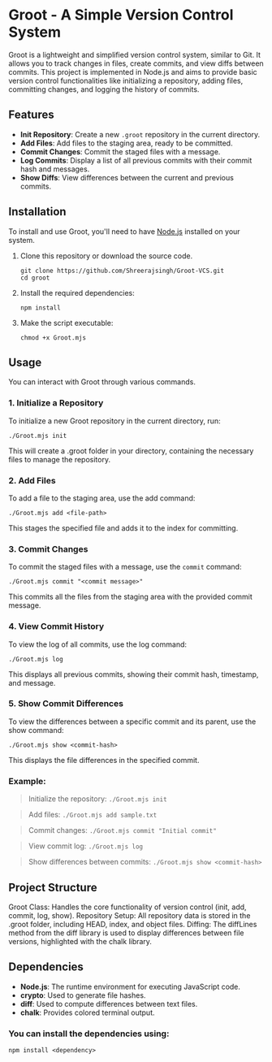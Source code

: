 # Groot - A Simple Version Control System

Groot is a lightweight and simplified version control system, similar to Git. It allows you to track changes in files, create commits, and view diffs between commits. This project is implemented in Node.js and aims to provide basic version control functionalities like initializing a repository, adding files, committing changes, and logging the history of commits.

## Features

- **Init Repository**: Create a new `.groot` repository in the current directory.
- **Add Files**: Add files to the staging area, ready to be committed.
- **Commit Changes**: Commit the staged files with a message.
- **Log Commits**: Display a list of all previous commits with their commit hash and messages.
- **Show Diffs**: View differences between the current and previous commits.

## Installation

To install and use Groot, you'll need to have [Node.js](https://nodejs.org/en/) installed on your system.

1. Clone this repository or download the source code.

    ```
    git clone https://github.com/Shreerajsingh/Groot-VCS.git
    cd groot
    ```

2. Install the required dependencies:

    ```
    npm install
    ```

3. Make the script executable:

    ```
    chmod +x Groot.mjs
    ```

## Usage

You can interact with Groot through various commands.

### 1. Initialize a Repository
   To initialize a new Groot repository in the current directory, run:
    
    ./Groot.mjs init
    
   This will create a .groot folder in your directory, containing the necessary files to manage the repository.

### 2. Add Files

   To add a file to the staging area, use the add command:
    
    ./Groot.mjs add <file-path>
  
   This stages the specified file and adds it to the index for committing.

### 3. Commit Changes

   To commit the staged files with a message, use the `commit` command:
    
    ./Groot.mjs commit "<commit message>"
    
   This commits all the files from the staging area with the provided commit message.

### 4. View Commit History

   To view the log of all commits, use the log command:
    
    ./Groot.mjs log
    
   This displays all previous commits, showing their commit hash, timestamp, and message.

### 5. Show Commit Differences

   To view the differences between a specific commit and its parent, use the show command:
    
    ./Groot.mjs show <commit-hash>
    
   This displays the file differences in the specified commit.


### Example:
   >Initialize the repository:
        ```./Groot.mjs init```        

   >Add files:
        ```./Groot.mjs add sample.txt```

   >Commit changes:
        ```./Groot.mjs commit "Initial commit"```

   >View commit log:
        ```./Groot.mjs log```

   >Show differences between commits:
        ```./Groot.mjs show <commit-hash>```


## Project Structure
Groot Class: Handles the core functionality of version control (init, add, commit, log, show).
Repository Setup: All repository data is stored in the .groot folder, including HEAD, index, and object files.
Diffing: The diffLines method from the diff library is used to display differences between file versions, highlighted with the chalk library.

## Dependencies
- **Node.js**: The runtime environment for executing JavaScript code.
- **crypto**: Used to generate file hashes.
- **diff**: Used to compute differences between text files.
- **chalk**: Provides colored terminal output.

### You can install the dependencies using:
```
npm install <dependency>
```
